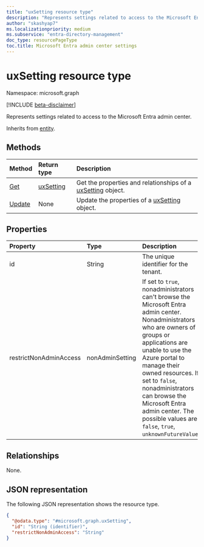 ```yaml
---
title: "uxSetting resource type"
description: "Represents settings related to access to the Microsoft Entra admin center."
author: "skashyap7"
ms.localizationpriority: medium
ms.subservice: "entra-directory-management"
doc_type: resourcePageType
toc.title: Microsoft Entra admin center settings
---
```


# uxSetting resource type

Namespace: microsoft.graph

[!INCLUDE [beta-disclaimer](../../includes/beta-disclaimer.md)]

Represents settings related to access to the Microsoft Entra admin center. 

Inherits from [entity](../resources/entity.md).

## Methods

|Method|Return type|Description|
|:---|:---|:---|
|[Get](../api/uxsetting-get.md)|[uxSetting](../resources/uxsetting.md)|Get the properties and relationships of a [uxSetting](../resources/uxsetting.md) object.|
|[Update](../api/uxsetting-update.md)|None|Update the properties of a [uxSetting](../resources/uxsetting.md) object.|

## Properties

|Property|Type|Description|
|:---|:---|:---|
|id| String | The unique identifier for the tenant.|
|restrictNonAdminAccess|nonAdminSetting|If set to `true`, nonadministrators can't browse the Microsoft Entra admin center. Nonadministrators who are owners of groups or applications are unable to use the Azure portal to manage their owned resources. If set to `false`, nonadministrators can browse the Microsoft Entra admin center. The possible values are: `false`, `true`, `unknownFutureValue`.|

## Relationships

None.

## JSON representation

The following JSON representation shows the resource type.

<!-- {
  "blockType": "resource",
  "keyProperty": "id",
  "@odata.type": "microsoft.graph.uxSetting",
  "openType": false
}
-->
``` json
{
  "@odata.type": "#microsoft.graph.uxSetting",
  "id": "String (identifier)",
  "restrictNonAdminAccess": "String"
}
```
